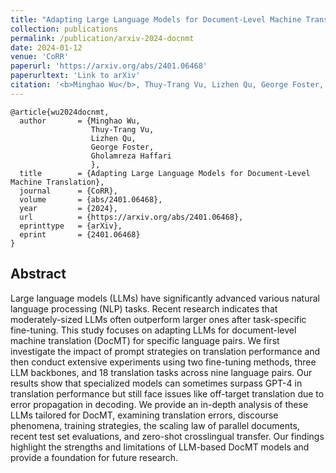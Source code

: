 ```yaml
---
title: "Adapting Large Language Models for Document-Level Machine Translation"
collection: publications
permalink: /publication/arxiv-2024-docnmt
date: 2024-01-12
venue: 'CoRR'
paperurl: 'https://arxiv.org/abs/2401.06468'
paperurltext: 'Link to arXiv'
citation: '<b>Minghao Wu</b>, Thuy-Trang Vu, Lizhen Qu, George Foster, Gholamreza Haffari. <a href="https://arxiv.org/abs/2401.06468"><u>Adapting Large Language Models for Document-Level Machine Translation</u></a>. abs/2401.06468.'
---
```


```
@article{wu2024docnmt,
  author       = {Minghao Wu, 
                  Thuy-Trang Vu, 
                  Lizhen Qu, 
                  George Foster, 
                  Gholamreza Haffari
                  },
  title        = {Adapting Large Language Models for Document-Level Machine Translation},
  journal      = {CoRR},
  volume       = {abs/2401.06468},
  year         = {2024},
  url          = {https://arxiv.org/abs/2401.06468},
  eprinttype   = {arXiv},
  eprint       = {2401.06468}
}
```

## Abstract
Large language models (LLMs) have significantly advanced various natural language processing (NLP) tasks. Recent research indicates that moderately-sized LLMs often outperform larger ones after task-specific fine-tuning. This study focuses on adapting LLMs for document-level machine translation (DocMT) for specific language pairs. We first investigate the impact of prompt strategies on translation performance and then conduct extensive experiments using two fine-tuning methods, three LLM backbones, and 18 translation tasks across nine language pairs. Our results show that specialized models can sometimes surpass GPT-4 in translation performance but still face issues like off-target translation due to error propagation in decoding. We provide an in-depth analysis of these LLMs tailored for DocMT, examining translation errors, discourse phenomena, training strategies, the scaling law of parallel documents, recent test set evaluations, and zero-shot crosslingual transfer. Our findings highlight the strengths and limitations of LLM-based DocMT models and provide a foundation for future research.
